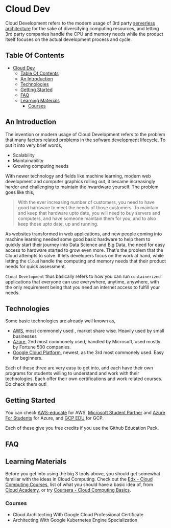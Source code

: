 # Cloud Dev

Cloud Development refers to the modern usage of 3rd party [serverless architecture](https://searchitoperations.techtarget.com/definition/serverless-computing?_ga=2.167453694.1303400459.1597212240-772566635.1597212240) for the sake of diversifying computing resources, and letting 3rd party companies handle the CPU and memory needs while the product itself focuses on the actual development process and cycle.

## Table Of Contents
- [Cloud Dev](#cloud-dev)
  - [Table Of Contents](#table-of-contents)
  - [An Introduction](#an-introduction)
  - [Technologies](#technologies)
  - [Getting Started](#getting-started)
  - [FAQ](#faq)
  - [Learning Materials](#learning-materials)
    - [Courses](#courses)

## An Introduction

The invention or modern usage of Cloud Development refers to the problem that many factors related problems in the sofware development lifecycle. To put it into very brief words,

- Scalability
- Maintainability
- Growing computing needs

With newer technology and fields like machine learning, modern web development and computer graphics rolling out, it became increasingly harder and challenging to maintain the hwardware yourself. The problem goes like this,

> With the ever increasing number of customers, you need to have good hardware to meet the needs of those customers. To maintain and keep that hardware upto date, you will need to buy servers and computers, and have someone maintain them for you, and to also keep those upto date, up and running.

As websites transformed in web applications, and new people coming into machine learning needed some good basic hardware to help them to quickly start their journey into Data Science and Big Data, the need for easy access to hardware started to grow even more. That's the problem that the Cloud attempts to solve. It lets developers focus on the work at hand, while letting the `Cloud` handle the computing and memory needs that their product needs for quick assessment. 

`Cloud Development` thus basically refers to how you can run `containerized` applications that everyone can use everywhere, anytime, anywhere, with the only requirement being that you need an internet access to fulfill your needs. 

## Technologies

Some basic technologies are already well known as,

- [AWS](https://aws.amazon.com/), most commonely used , market share wise. Heavily used by small businesses
- [Azure](https://azure.microsoft.com/en-us/), 2nd most commonely used, handled by Microsoft, used mostly by Fortune 500 companies.
- [Google Cloud Platform](https://cloud.google.com/), newest, as the 3rd most commonely used. Easy for beginners.

Each of these three are very easy to get into, and each have their own programs for students willing to understand and work with their technologies. Each offer their own certifications and work related courses. Do check them out!

## Getting Started

You can check [AWS-educate](https://www.awseducate.com/) for AWS, [Microsoft Student Partner](https://studentambassadors.microsoft.com/) and [Azure For Students](https://azure.microsoft.com/en-us/free/students/) for Azure, and [GCP EDU](https://edu.google.com/products/google-cloud/) for GCP.

Each of these give you free credits if you use the Github Education Pack.

## FAQ

## Learning Materials

Before you get into using the big 3 tools above, you should get somewhat familiar with the ideas in Cloud Computing. Check out the [Edx - Cloud Computing Courses](https://www.edx.org/learn/cloud-computing), list of what you should have a basic idea of, from [Cloud Academy](https://cloudacademy.com/blog/prerequisites-to-learn-cloud-computing-introduction/), or try [Coursera - Cloud Computing Basics](https://www.coursera.org/learn/cloud-computing-basics).

### Courses

- Cloud Architecting With Google Cloud Professional Certificate 
- Architecting With Google Kubernetes Engine Specialization  